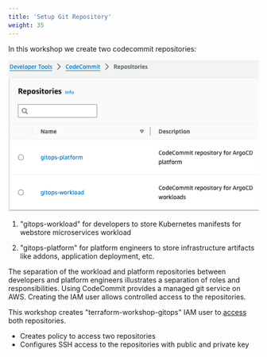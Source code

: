 ```yaml
---
title: 'Setup Git Repository'
weight: 35
---
```


In this workshop we create two codecommit repositories:

![CodeCommit Repository](/static/images/codecommit_repos.png)

1. "gitops-workload" for developers to store Kubernetes manifests for webstore microservices workload

2. "gitops-platform" for platform engineers to store infrastructure artifacts like addons, application deployment, etc.

The separation of the workload and platform repositories between developers and platform engineers illustrates a separation of roles and responsibilities. Using CodeCommit provides a managed git service on AWS. Creating the IAM user allows controlled access to the repositories.

This workshop creates "terraform-workshop-gitops" IAM user  to [access](https://docs.aws.amazon.com/codecommit/latest/userguide/setting-up-ssh-unixes.html#setting-up-ssh-unixes-keys) both repositories.

* Creates policy to access two repositories
* Configures SSH access to the repositories with public and private key
